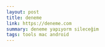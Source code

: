 ```yaml
---
layout: post
title: deneme
link: https://deneme.com
summary: deneme yapıyorm sileceğim
tags: tools mac android
---
```


